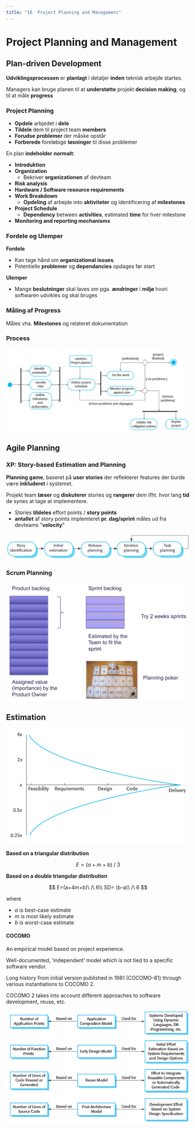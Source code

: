 ```yaml
---
title: "10. Project Planning and Management"
---
```


# Project Planning and Management



## Plan-driven Development

**Udviklingsprocessen** er **planlagt** i detaljer **inden** teknisk arbejde startes.

Managers kan bruge planen til at **understøtte** projekt **decision making**, og til at måle **progress**



### Project Planning

* **Opdele** arbjedet i **dele**
* **Tildele** dem til project team **members**
* **Forudse** **problemer** der måske opstår
* **Forberede** foreløbige **løsninger** til disse problemer



En plan **indeholder** **normalt**:

* **Introduktion**
* **Organization**
    * Bekriver **organizationen** af devteam
* **Risk analysis**
* **Hardware / Software resource requirements**
* **Work Breakdown**
    * **Opdeling** af arbejde into **aktiviteter** og identificering af **milestones**
* **Project Schedule**
    * **Dependency** between **activities**, estimated **time** for hver milestone
* **Monitoring and reporting mechanisms**



### Fordele og Ulemper

**Fordele**

* Kan tage hånd om **organizational** **issues**.
* Potentielle **problemer** og **dependancies** opdages før start

**Ulemper**

* Mange **beslutninger** skal laves om pga. **ændringer** i **miljø** hvori softwaren udvikles og skal bruges





### Måling af Progress

Måles vha. **Milestones** og relateret dokumentation





### Process

![image-20200122123029661](../images/05-planning/image-20200122123029661.png)



## Agile Planning

### XP: Story-based Estimation and Planning

**Planning game**, baseret på **user stories** der reflekterer features der burde være **inkluderet** i systemet.

Projekt team **læser** og **diskuterer** stories og **rangerer** dem ifht. hvor lang **tid** de synes at tage at implementere.

* Stories **tildeles** effort points / **story points**
* **antallet** af story points implemteret **pr. dag/sprint** måles ud fra devteams "**velocity**"



![image-20200122123718566](../images/05-planning/image-20200122123718566.png)



### Scrum Planning

![image-20200122124014619](../images/05-planning/image-20200122124014619.png)



## Estimation

![image-20200122124330288](../images/05-planning/image-20200122124330288.png)

**Based on a triangular distribution**

$$
E=(a+m+b)\ /\ 3
$$

**Based on a double triangular distribution**

$$
E=(a+4m+b)\ /\ 6\\
SD= (b-a)\ /\ 6
$$

where 

* $a$ is best-case estimate
* $m$ is most likely estimate
* $b$ is worst-case estimate



#### COCOMO

An empirical model based on project experience.

Well-documented, ‘independent’ model which is not tied to a specific software vendor.

Long history from initial version published in 1981 (COCOMO-81) through various instantiations to COCOMO 2.

COCOMO 2 takes into account different approaches to software development, reuse, etc. 

![image-20200122125029738](images/10-project-planning-management/image-20200122125029738.png)